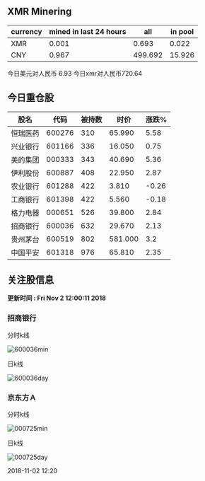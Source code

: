 ## XMR Minering

|currency|mined in last 24 hours|all|in pool|
|---|---|---|---|
|XMR|0.001|0.693|0.022|
|CNY|0.967|499.692|15.926|

今日美元对人民币 6.93	今日xmr对人民币720.64


## 今日重仓股 

|股名|代码|被持数|时价|涨跌%|
|---|---|---|---|---|
|恒瑞医药|600276|310|65.990|5.58|
|兴业银行|601166|336|16.050|0.75|
|美的集团|000333|343|40.690|5.36|
|伊利股份|600887|408|22.950|2.87|
|农业银行|601288|422|3.810|-0.26|
|工商银行|601398|422|5.560|-0.18|
|格力电器|000651|526|39.800|2.84|
|招商银行|600036|632|29.670|2.13|
|贵州茅台|600519|802|581.000|3.2|
|中国平安|601318|976|65.810|2.35|

## 关注股信息
**更新时间 : Fri Nov  2 12:00:11 2018**
### 招商银行 
分时k线

![600036min](http://image.sinajs.cn/newchart/min/n/sh600036.gif)

日k线

![600036day](http://image.sinajs.cn/newchart/daily/n/sh600036.gif)

### 京东方Ａ 
分时k线

![000725min](http://image.sinajs.cn/newchart/min/n/sz000725.gif)

日k线

![000725day](http://image.sinajs.cn/newchart/daily/n/sz000725.gif)

2018-11-02 12:20